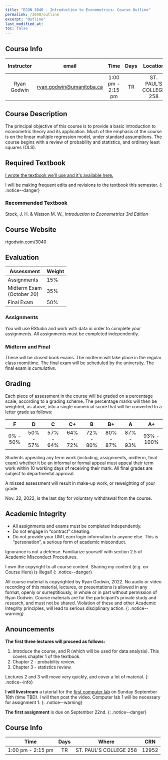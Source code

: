 ```yaml
---
title: "ECON 3040 - Introduction to Econometrics: Course Outline"
permalink: /3040/outline
excerpt: "Outline"
last_modified_at:
toc: false
---
```


## Course Info

| Instructor | email | Time              | Days          | Location                  | CRN   | Office Hour |
| :------: | :--------------: | :---------------: | :-----------: | :--------------------: | :---: | :----: |
| Ryan Godwin | ryan.godwin@umanitoba.ca | 1:00 pm - 2:15 pm | TR            | ST. PAUL'S COLLEGE 258 | 12952 | Tuesdays, 2:40 - 3:40 |

## Course Description

The principal objective of this course is to provide a basic introduction to econometric theory and its application. Much of the emphasis of the course is on the linear multiple regression model, under standard assumptions. The course begins with a review of probability and statistics, and ordinary least squares (OLS).

## Required Textbook
[I wrote the textbook we'll use and it's available here.](https://rtgodwin.com/introeconometrics.pdf)

I will be making frequent edits and revisions to the textbook this semester.
{: .notice--danger}

### Recommended Textbook
Stock, J. H. & Watson M. W., *Introduction to Econometrics 3rd Edition*

## Course Website
rtgodwin.com/3040

## Evaluation

| Assessment                   	| Weight 	|
|------------------------------	|--------	|
| Assignments                  	| 15%    	|
| Midterm Exam<br>(October 20) 	| 35%    	|
| Final Exam                   	| 50%    	|

### Assignments

You will use RStudio and work with data in order to complete your assignments. All assignments must be completed independently.

### Midterm and Final

These will be closed book exams. The midterm will take place in the regular class room/time. The final exam will be scheduled by the university. The final exam is *cumulative*.

## Grading

Each piece of assessment in the course will be graded on a percentage scale, according to a grading scheme. The percentage marks will then be weighted, as above, into a single numerical score that will be converted to a letter grade as follows:

|     F     |     D     |     C     |     C+    |     B     |     B+    |     A     |     A+     |
|:---------:|:---------:|:---------:|:---------:|:---------:|:---------:|:---------:|:----------:|
|  0% - 50% | 50% - 57% | 57% - 64% | 64% - 72% | 72% - 80% | 80% - 87% | 87% - 93% | 93% - 100% |

Students appealing any term work (including, assignments, midterm, final exam) whether it be an informal or formal appeal must appeal their term work within 10 working days of receiving their mark. All final grades are subject to departmental approval.

A missed assessment will result in make-up work, or reweighting of your grade.

Nov. 22, 2022, is the last day for voluntary withdrawal from the course.

## Academic Integrity

*	All assignments and exams must be completed independently.
*	Do not engage in “contract” cheating.
*	Do not provide your UM Learn login information to anyone else. This is “personation”, a serious form of academic misconduct.

Ignorance is not a defense. Familiarize yourself with section 2.5 of Academic Misconduct Procedures.

I own the copyright to all course content. Sharing my content (e.g. on Course Hero) is illegal! {: .notice--danger}

All course material is copyrighted by Ryan Godwin, 2022. No audio or video recording of this material, lectures, or presentations is allowed in any format, openly or surreptitiously, in whole or in part without permission of Ryan Godwin. Course materials are for the participant’s private study and research, and must not be shared. Violation of these and other Academic Integrity principles, will lead to serious disciplinary action. {: .notice--warning}

## Anouncements

**The first three lectures will proceed as follows:**
1. Introduce the course, and R (which will be used for data analysis). This covers chapter 1 of the textbook.
2. Chapter 2 - probability review.
3. Chapter 3 - statistics review.

Lectures 2 and 3 will move very quickly, and cover a lot of material.
{: .notice--info}

**I will livestream** a tutorial for the [first computer lab](/3040/lab1/) on Sunday September 18th (time TBD). I will then post the video. Computer lab 1 will be necessary for assignment 1.
{: .notice--warning}

**The first assignment** is due on September 22nd.
{: .notice--danger}

## Course Info

| Time              | Days          | Where                  | CRN   |
| :---------------: | :-----------: | :--------------------: | :---: |
| 1:00 pm - 2:15 pm | TR            | ST. PAUL'S COLLEGE 258 | 12952 |
